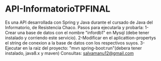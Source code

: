 # API-InformatorioTPFINAL
Es una API desarrollada con Spring y Java durante el cursado de Java del Informatorio, de Resistencia Chaco.
Pasos para ejecutarla y probarla:
1-Crear una base de datos con el nombre "infordb1" en Mysql (debe tener instalado y corriendo este servicio).
2-Modificar en el aplicattion-propertys el string de conexion a la base de datos con los respectivos suyos.
3-Ejecutar en la raiz del proyecto: "mvn spring-boot:run"(debera tener instalado, java8.x y maven)
Consultas: salvamanu12@gmail.com
